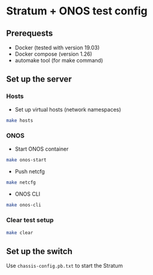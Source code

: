 # Stratum + ONOS test config

## Prerequests

- Docker (tested with version 19.03)
- Docker compose (version 1.26)
- automake tool (for make command)

## Set up the server

### Hosts

- Set up virtual hosts (network namespaces)

```bash
make hosts
```

### ONOS

- Start ONOS container

```bash
make onos-start
```

- Push netcfg

```bash
make netcfg
```

- ONOS CLI

```bash
make onos-cli
```

### Clear test setup

```bash
make clear
```

## Set up the switch

Use `chassis-config.pb.txt` to start the Stratum


